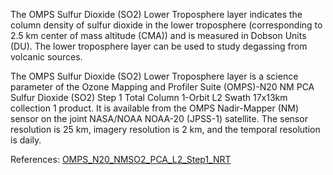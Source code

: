 The OMPS Sulfur Dioxide (SO2) Lower Troposphere layer indicates the column density of sulfur dioxide in the lower troposphere (corresponding to 2.5 km center of mass altitude (CMA)) and is measured in Dobson Units (DU). The lower troposphere layer can be used to study degassing from volcanic sources.

The OMPS Sulfur Dioxide (SO2) Lower Troposphere layer is a science parameter of the Ozone Mapping and Profiler Suite (OMPS)-N20 NM PCA Sulfur Dioxide (SO2) Step 1 Total Column 1-Orbit L2 Swath 17x13km collection 1 product. It is available from the OMPS Nadir-Mapper (NM) sensor on the joint NASA/NOAA NOAA-20 (JPSS-1) satellite. The sensor resolution is 25 km, imagery resolution is 2 km, and the temporal resolution is daily.

References: [OMPS_N20_NMSO2_PCA_L2_Step1_NRT](https://disc.gsfc.nasa.gov/datasets/OMPS_N20_NMSO2_PCA_L2_Step1_1/summary)
